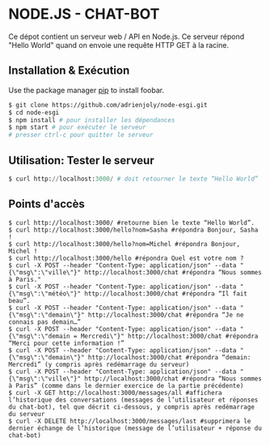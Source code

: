 # NODE.JS - CHAT-BOT 

Ce dépot contient un serveur web / API en Node.js.
Ce serveur répond "Hello World" quand on envoie une requête HTTP GET à la racine.

## Installation & Exécution

Use the package manager [pip](https://pip.pypa.io/en/stable/) to install foobar.

```bash
$ git clone https://github.com/adrienjoly/node-esgi.git
$ cd node-esgi
$ npm install # pour installer les dépendances
$ npm start # pour exécuter le serveur
# presser ctrl-c pour quitter le serveur
```
## Utilisation: Tester le serveur

```python
$ curl http://localhost:3000/ # doit retourner le texte “Hello World”
```

## Points d'accès

```
$ curl http://localhost:3000/ #retourne bien le texte “Hello World”.
$ curl http://localhost:3000/hello?nom=Sasha #répondra Bonjour, Sasha !
$ curl http://localhost:3000/hello?nom=Michel #répondra Bonjour, Michel !
$ curl http://localhost:3000/hello #répondra Quel est votre nom ?
$ curl -X POST --header "Content-Type: application/json" --data "{\"msg\":\"ville\"}" http://localhost:3000/chat #répondra “Nous sommes à Paris."
$ curl -X POST --header "Content-Type: application/json" --data "{\"msg\":\"météo\"}" http://localhost:3000/chat #répondra “Il fait beau”.
$ curl -X POST --header "Content-Type: application/json" --data "{\"msg\":\"demain\"}" http://localhost:3000/chat #répondra “Je ne connais pas demain…”
$ curl -X POST --header "Content-Type: application/json" --data "{\"msg\":\"demain = Mercredi\"}" http://localhost:3000/chat #répondra “Merci pour cette information !”
$ curl -X POST --header "Content-Type: application/json" --data "{\"msg\":\"demain\"}" http://localhost:3000/chat #répondra “demain: Mercredi” (y compris après redémarrage du serveur)
$ curl -X POST --header "Content-Type: application/json" --data "{\"msg\":\"ville\"}" http://localhost:3000/chat #répondra “Nous sommes à Paris” (comme dans le dernier exercice de la partie précédente)
$ curl -X GET http://localhost:3000/messages/all #affichera l’historique des conversations (messages de l’utilisateur et réponses du chat-bot), tel que décrit ci-dessous, y compris après redémarrage du serveur
$ curl -X DELETE http://localhost:3000/messages/last #supprimera le dernier échange de l’historique (message de l’utilisateur + réponse du chat-bot)

```